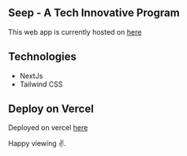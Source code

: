 ## Seep - A Tech Innovative Program

This web app is currently hosted on  [here](https://seesupportcenter.org) 



## Technologies


 - NextJs
 - Tailwind CSS

<!-- ## Working with Markdown

You can author your README using Visual Studio Code. Here are some useful editor keyboard shortcuts:

* Split the editor (`Cmd+\` on macOS or `Ctrl+\` on Windows and Linux).
* Toggle preview (`Shift+Cmd+V` on macOS or `Shift+Ctrl+V` on Windows and Linux).
* Press `Ctrl+Space` (Windows, Linux, macOS) to see a list of Markdown snippets. -->


## Deploy on Vercel

Deployed on vercel [here](https://seep-project.vercel.app) 

Happy viewing ✌.
